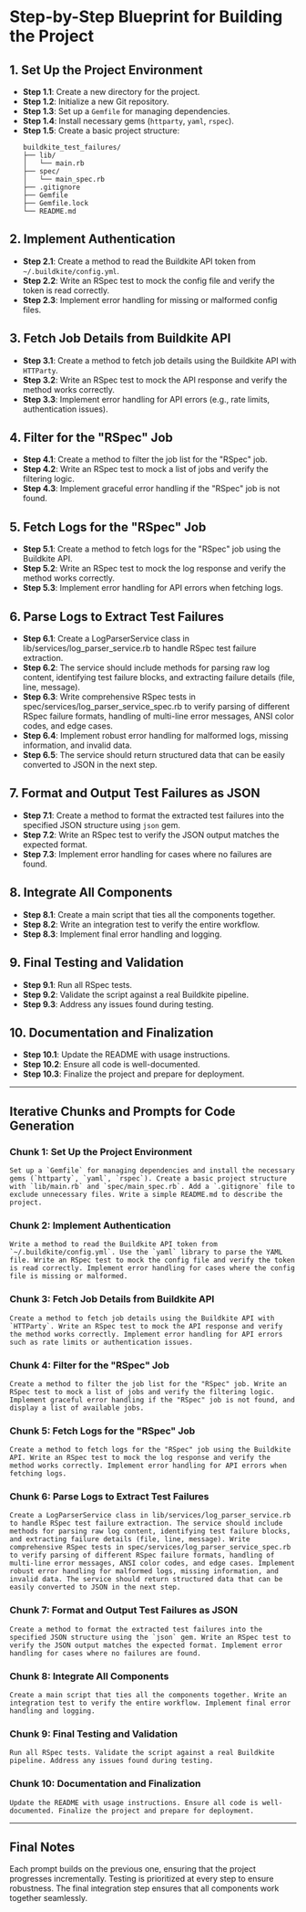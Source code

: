 # Step-by-Step Blueprint for Building the Project

## 1. **Set Up the Project Environment**
   - **Step 1.1**: Create a new directory for the project.
   - **Step 1.2**: Initialize a new Git repository.
   - **Step 1.3**: Set up a `Gemfile` for managing dependencies.
   - **Step 1.4**: Install necessary gems (`httparty`, `yaml`, `rspec`).
   - **Step 1.5**: Create a basic project structure:
     ```
     buildkite_test_failures/
     ├── lib/
     │   └── main.rb
     ├── spec/
     │   └── main_spec.rb
     ├── .gitignore
     ├── Gemfile
     ├── Gemfile.lock
     └── README.md
     ```

## 2. **Implement Authentication**
   - **Step 2.1**: Create a method to read the Buildkite API token from `~/.buildkite/config.yml`.
   - **Step 2.2**: Write an RSpec test to mock the config file and verify the token is read correctly.
   - **Step 2.3**: Implement error handling for missing or malformed config files.

## 3. **Fetch Job Details from Buildkite API**
   - **Step 3.1**: Create a method to fetch job details using the Buildkite API with `HTTParty`.
   - **Step 3.2**: Write an RSpec test to mock the API response and verify the method works correctly.
   - **Step 3.3**: Implement error handling for API errors (e.g., rate limits, authentication issues).

## 4. **Filter for the "RSpec" Job**
   - **Step 4.1**: Create a method to filter the job list for the "RSpec" job.
   - **Step 4.2**: Write an RSpec test to mock a list of jobs and verify the filtering logic.
   - **Step 4.3**: Implement graceful error handling if the "RSpec" job is not found.

## 5. **Fetch Logs for the "RSpec" Job**
   - **Step 5.1**: Create a method to fetch logs for the "RSpec" job using the Buildkite API.
   - **Step 5.2**: Write an RSpec test to mock the log response and verify the method works correctly.
   - **Step 5.3**: Implement error handling for API errors when fetching logs.

## 6. **Parse Logs to Extract Test Failures**
   - **Step 6.1**: Create a LogParserService class in lib/services/log_parser_service.rb to handle RSpec test failure extraction.
   - **Step 6.2**: The service should include methods for parsing raw log content, identifying test failure blocks, and extracting failure details (file, line, message).
   - **Step 6.3**: Write comprehensive RSpec tests in spec/services/log_parser_service_spec.rb to verify parsing of different RSpec failure formats, handling of multi-line error messages, ANSI color codes, and edge cases.
   - **Step 6.4**: Implement robust error handling for malformed logs, missing information, and invalid data.
   - **Step 6.5**: The service should return structured data that can be easily converted to JSON in the next step.

## 7. **Format and Output Test Failures as JSON**
   - **Step 7.1**: Create a method to format the extracted test failures into the specified JSON structure using `json` gem.
   - **Step 7.2**: Write an RSpec test to verify the JSON output matches the expected format.
   - **Step 7.3**: Implement error handling for cases where no failures are found.

## 8. **Integrate All Components**
   - **Step 8.1**: Create a main script that ties all the components together.
   - **Step 8.2**: Write an integration test to verify the entire workflow.
   - **Step 8.3**: Implement final error handling and logging.

## 9. **Final Testing and Validation**
   - **Step 9.1**: Run all RSpec tests.
   - **Step 9.2**: Validate the script against a real Buildkite pipeline.
   - **Step 9.3**: Address any issues found during testing.

## 10. **Documentation and Finalization**
   - **Step 10.1**: Update the README with usage instructions.
   - **Step 10.2**: Ensure all code is well-documented.
   - **Step 10.3**: Finalize the project and prepare for deployment.

---

## Iterative Chunks and Prompts for Code Generation

### **Chunk 1: Set Up the Project Environment**
```text
Set up a `Gemfile` for managing dependencies and install the necessary gems (`httparty`, `yaml`, `rspec`). Create a basic project structure with `lib/main.rb` and `spec/main_spec.rb`. Add a `.gitignore` file to exclude unnecessary files. Write a simple README.md to describe the project.
```

### **Chunk 2: Implement Authentication**
```text
Write a method to read the Buildkite API token from `~/.buildkite/config.yml`. Use the `yaml` library to parse the YAML file. Write an RSpec test to mock the config file and verify the token is read correctly. Implement error handling for cases where the config file is missing or malformed.
```

### **Chunk 3: Fetch Job Details from Buildkite API**
```text
Create a method to fetch job details using the Buildkite API with `HTTParty`. Write an RSpec test to mock the API response and verify the method works correctly. Implement error handling for API errors such as rate limits or authentication issues.
```

### **Chunk 4: Filter for the "RSpec" Job**
```text
Create a method to filter the job list for the "RSpec" job. Write an RSpec test to mock a list of jobs and verify the filtering logic. Implement graceful error handling if the "RSpec" job is not found, and display a list of available jobs.
```

### **Chunk 5: Fetch Logs for the "RSpec" Job**
```text
Create a method to fetch logs for the "RSpec" job using the Buildkite API. Write an RSpec test to mock the log response and verify the method works correctly. Implement error handling for API errors when fetching logs.
```

### **Chunk 6: Parse Logs to Extract Test Failures**
```text
Create a LogParserService class in lib/services/log_parser_service.rb to handle RSpec test failure extraction. The service should include methods for parsing raw log content, identifying test failure blocks, and extracting failure details (file, line, message). Write comprehensive RSpec tests in spec/services/log_parser_service_spec.rb to verify parsing of different RSpec failure formats, handling of multi-line error messages, ANSI color codes, and edge cases. Implement robust error handling for malformed logs, missing information, and invalid data. The service should return structured data that can be easily converted to JSON in the next step.
```

### **Chunk 7: Format and Output Test Failures as JSON**
```text
Create a method to format the extracted test failures into the specified JSON structure using the `json` gem. Write an RSpec test to verify the JSON output matches the expected format. Implement error handling for cases where no failures are found.
```

### **Chunk 8: Integrate All Components**
```text
Create a main script that ties all the components together. Write an integration test to verify the entire workflow. Implement final error handling and logging.
```

### **Chunk 9: Final Testing and Validation**
```text
Run all RSpec tests. Validate the script against a real Buildkite pipeline. Address any issues found during testing.
```

### **Chunk 10: Documentation and Finalization**
```text
Update the README with usage instructions. Ensure all code is well-documented. Finalize the project and prepare for deployment.
```

---

## Final Notes
Each prompt builds on the previous one, ensuring that the project progresses incrementally. Testing is prioritized at every step to ensure robustness. The final integration step ensures that all components work together seamlessly.